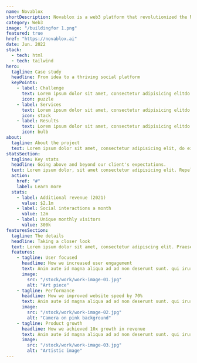 ```yaml
---
name: Novablox
shortDescription: Novablox is a web3 platform that revolutionized the NFT staking space on Fantom Opera. This high-tech build required intricate knowledge of smart contracts and on-chain processes. The original design was extremely well-received by the project community.
category: Web3
image: "/buildingfor 1.png"
featured: true
href: "https://novablox.ai"
date: Jun. 2022
stack:
  - tech: html
  - tech: tailwind
hero:
  tagline: Case study
  headline: From idea to a thriving social platform
  keyPoints:
    - label: Challenge
      text: Lorem ipsum dolor sit amet, consectetur adipisicing elitdo eius mod tempor.
      icon: puzzle
    - label: Services
      text: Lorem ipsum dolor sit amet, consectetur adipisicing elitdo eius mod tempor.
      icon: stack
    - label: Results
      text: Lorem ipsum dolor sit amet, consectetur adipisicing elitdo eius mod tempor.
      icon: bulb
about:
  tagline: About the project
  text: Lorem ipsum dolor sit amet, consectetur adipisicing elit, do eius mod tempor incididunt ut labore et. Ad cum decore expetenda dissentiet, civibus patrioque referrentur id nec, ei eam simul diceret.
statsSection:
  tagline: Key stats
  headline: Going above and beyond our client's expectations.
  text: Lorem ipsum dolor, sit amet consectetur adipisicing elit. Repellendus repellat laudantium.
  action:
    href: "#"
    label: Learn more
  stats:
    - label: Additional revenue (2021)
      value: $2.1m
    - label: Social interactions a month
      value: 12m
    - label: Unique monthly visitors
      value: 300k
featuresSection:
  tagline: The details
  headline: Taking a closer look
  text: Lorem ipsum dolor sit amet, consectetur adipiscing elit. Praesent sapien massa, convallis a pellentesque nec, egestas non nisi.
  features:
    - tagline: User focused
      headline: How we increased user engagement
      text: Anim aute id magna aliqua ad ad non deserunt sunt. qui irure qui lorem cupidatat commodo. elit sunt amet fugiat veniam occaecat fugiat aliqua. Lorem ipsum dolor sit amet, consectetur adipiscing elit.
      image:
        src: "/stock/work/work-image-01.jpg"
        alt: "Art piece"
    - tagline: Performance
      headline: How we improved website speed by 70%
      text: Anim aute id magna aliqua ad ad non deserunt sunt. qui irure qui lorem cupidatat commodo. elit sunt amet fugiat veniam occaecat fugiat aliqua. Lorem ipsum dolor sit amet, consectetur adipiscing elit.
      image:
        src: "/stock/work/work-image-02.jpg"
        alt: "Camera on pink background"
    - tagline: Product growth
      headline: How we achieved 10x growth in revenue
      text: Anim aute id magna aliqua ad ad non deserunt sunt. qui irure qui lorem cupidatat commodo. elit sunt amet fugiat veniam occaecat fugiat aliqua. Lorem ipsum dolor sit amet, consectetur adipiscing elit.
      image:
        src: "/stock/work/work-image-03.jpg"
        alt: "Artistic image"
---
```

